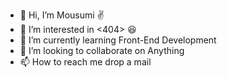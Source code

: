 - 👋 Hi, I’m Mousumi ✌️
- 👀 I’m interested in <404> 😆
- 🌱 I’m currently learning Front-End Development
- 💞️ I’m looking to collaborate on Anything
- 📫 How to reach me drop a mail
